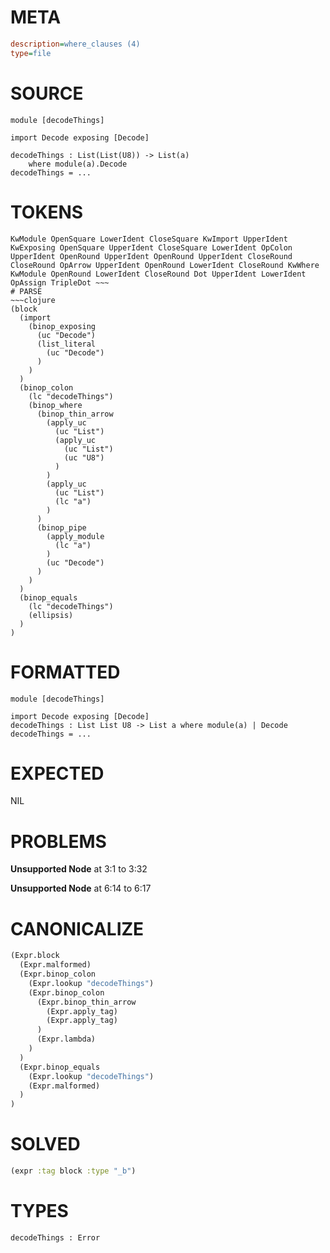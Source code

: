 # META
~~~ini
description=where_clauses (4)
type=file
~~~
# SOURCE
~~~roc
module [decodeThings]

import Decode exposing [Decode]

decodeThings : List(List(U8)) -> List(a)
	where module(a).Decode
decodeThings = ...
~~~
# TOKENS
~~~text
KwModule OpenSquare LowerIdent CloseSquare KwImport UpperIdent KwExposing OpenSquare UpperIdent CloseSquare LowerIdent OpColon UpperIdent OpenRound UpperIdent OpenRound UpperIdent CloseRound CloseRound OpArrow UpperIdent OpenRound LowerIdent CloseRound KwWhere KwModule OpenRound LowerIdent CloseRound Dot UpperIdent LowerIdent OpAssign TripleDot ~~~
# PARSE
~~~clojure
(block
  (import
    (binop_exposing
      (uc "Decode")
      (list_literal
        (uc "Decode")
      )
    )
  )
  (binop_colon
    (lc "decodeThings")
    (binop_where
      (binop_thin_arrow
        (apply_uc
          (uc "List")
          (apply_uc
            (uc "List")
            (uc "U8")
          )
        )
        (apply_uc
          (uc "List")
          (lc "a")
        )
      )
      (binop_pipe
        (apply_module
          (lc "a")
        )
        (uc "Decode")
      )
    )
  )
  (binop_equals
    (lc "decodeThings")
    (ellipsis)
  )
)
~~~
# FORMATTED
~~~roc
module [decodeThings]

import Decode exposing [Decode]
decodeThings : List List U8 -> List a where module(a) | Decode
decodeThings = ...
~~~
# EXPECTED
NIL
# PROBLEMS
**Unsupported Node**
at 3:1 to 3:32

**Unsupported Node**
at 6:14 to 6:17

# CANONICALIZE
~~~clojure
(Expr.block
  (Expr.malformed)
  (Expr.binop_colon
    (Expr.lookup "decodeThings")
    (Expr.binop_colon
      (Expr.binop_thin_arrow
        (Expr.apply_tag)
        (Expr.apply_tag)
      )
      (Expr.lambda)
    )
  )
  (Expr.binop_equals
    (Expr.lookup "decodeThings")
    (Expr.malformed)
  )
)
~~~
# SOLVED
~~~clojure
(expr :tag block :type "_b")
~~~
# TYPES
~~~roc
decodeThings : Error
~~~
